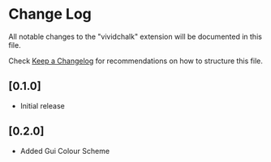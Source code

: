 # Change Log

All notable changes to the "vividchalk" extension will be documented in this file.

Check [Keep a Changelog](http://keepachangelog.com/) for recommendations on how to structure this file.

## [0.1.0]

-   Initial release

## [0.2.0]

-   Added Gui Colour Scheme
